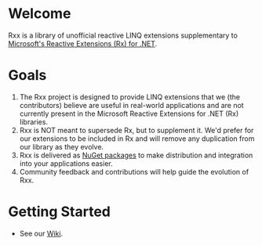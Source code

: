 # Welcome
Rxx is a library of unofficial reactive LINQ extensions supplementary to [Microsoft's Reactive Extensions (Rx) for .NET](https://github.com/Reactive-Extensions/Rx.NET).

# Goals
1. The Rxx project is designed to provide LINQ extensions that we (the contributors) believe are useful in real-world applications and are not currently present in the Microsoft Reactive Extensions for .NET (Rx) libraries.
1. Rxx is NOT meant to supersede Rx, but to supplement it.  We'd prefer for our extensions to be included in Rx and will remove any duplication from our library as they evolve.
1. Rxx is delivered as [NuGet packages](https://www.nuget.org/packages/Rxx) to make distribution and integration into your applications easier.
1. Community feedback and contributions will help guide the evolution of Rxx.

# Getting Started
* See our [Wiki](../../wiki).

